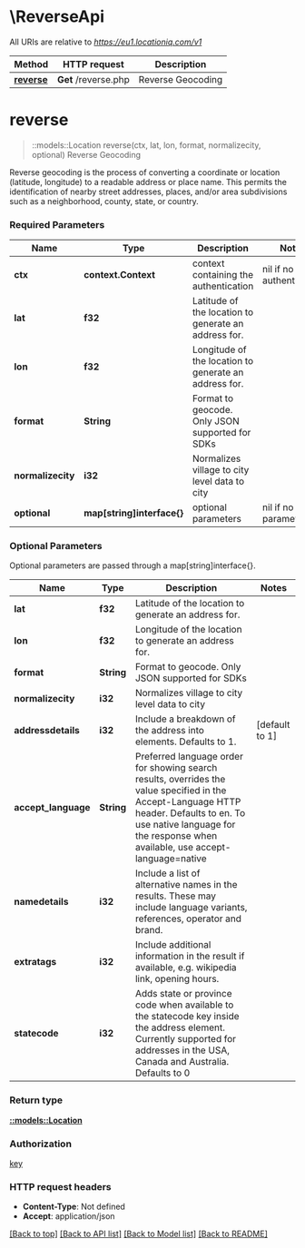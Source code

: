 # \ReverseApi

All URIs are relative to *https://eu1.locationiq.com/v1*

Method | HTTP request | Description
------------- | ------------- | -------------
[**reverse**](ReverseApi.md#reverse) | **Get** /reverse.php | Reverse Geocoding


# **reverse**
> ::models::Location reverse(ctx, lat, lon, format, normalizecity, optional)
Reverse Geocoding

Reverse geocoding is the process of converting a coordinate or location (latitude, longitude) to a readable address or place name. This permits the identification of nearby street addresses, places, and/or area subdivisions such as a neighborhood, county, state, or country.

### Required Parameters

Name | Type | Description  | Notes
------------- | ------------- | ------------- | -------------
 **ctx** | **context.Context** | context containing the authentication | nil if no authentication
  **lat** | **f32**| Latitude of the location to generate an address for. | 
  **lon** | **f32**| Longitude of the location to generate an address for. | 
  **format** | **String**| Format to geocode. Only JSON supported for SDKs | 
  **normalizecity** | **i32**| Normalizes village to city level data to city | 
 **optional** | **map[string]interface{}** | optional parameters | nil if no parameters

### Optional Parameters
Optional parameters are passed through a map[string]interface{}.

Name | Type | Description  | Notes
------------- | ------------- | ------------- | -------------
 **lat** | **f32**| Latitude of the location to generate an address for. | 
 **lon** | **f32**| Longitude of the location to generate an address for. | 
 **format** | **String**| Format to geocode. Only JSON supported for SDKs | 
 **normalizecity** | **i32**| Normalizes village to city level data to city | 
 **addressdetails** | **i32**| Include a breakdown of the address into elements. Defaults to 1. | [default to 1]
 **accept_language** | **String**| Preferred language order for showing search results, overrides the value specified in the Accept-Language HTTP header. Defaults to en. To use native language for the response when available, use accept-language&#x3D;native | 
 **namedetails** | **i32**| Include a list of alternative names in the results. These may include language variants, references, operator and brand. | 
 **extratags** | **i32**| Include additional information in the result if available, e.g. wikipedia link, opening hours. | 
 **statecode** | **i32**| Adds state or province code when available to the statecode key inside the address element. Currently supported for addresses in the USA, Canada and Australia. Defaults to 0 | 

### Return type

[**::models::Location**](location.md)

### Authorization

[key](../README.md#key)

### HTTP request headers

 - **Content-Type**: Not defined
 - **Accept**: application/json

[[Back to top]](#) [[Back to API list]](../README.md#documentation-for-api-endpoints) [[Back to Model list]](../README.md#documentation-for-models) [[Back to README]](../README.md)

